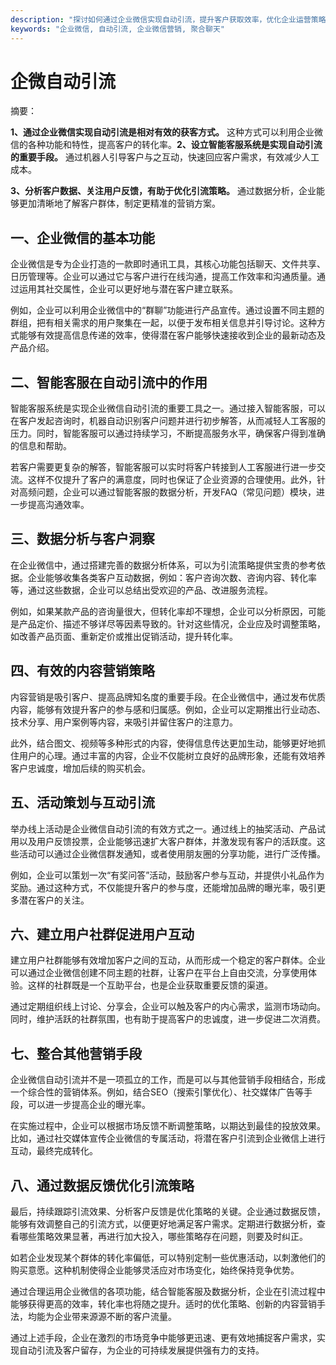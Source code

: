 ```yaml
---
description: "探讨如何通过企业微信实现自动引流，提升客户获取效率，优化企业运营策略。"
keywords: "企业微信, 自动引流, 企业微信营销, 聚合聊天"
---
```

# 企微自动引流

摘要：  

**1、通过企业微信实现自动引流是相对有效的获客方式。** 这种方式可以利用企业微信的各种功能和特性，提高客户的转化率。**2、设立智能客服系统是实现自动引流的重要手段。** 通过机器人引导客户与之互动，快速回应客户需求，有效减少人工成本。 

**3、分析客户数据、关注用户反馈，有助于优化引流策略。** 通过数据分析，企业能够更加清晰地了解客户群体，制定更精准的营销方案。

## 一、企业微信的基本功能

企业微信是专为企业打造的一款即时通讯工具，其核心功能包括聊天、文件共享、日历管理等。企业可以通过它与客户进行在线沟通，提高工作效率和沟通质量。通过运用其社交属性，企业可以更好地与潜在客户建立联系。

例如，企业可以利用企业微信中的“群聊”功能进行产品宣传。通过设置不同主题的群组，把有相关需求的用户聚集在一起，以便于发布相关信息并引导讨论。这种方式能够有效提高信息传递的效率，使得潜在客户能够快速接收到企业的最新动态及产品介绍。

## 二、智能客服在自动引流中的作用

智能客服系统是实现企业微信自动引流的重要工具之一。通过接入智能客服，可以在客户发起咨询时，机器自动识别客户问题并进行初步解答，从而减轻人工客服的压力。同时，智能客服可以通过持续学习，不断提高服务水平，确保客户得到准确的信息和帮助。

若客户需要更复杂的解答，智能客服可以实时将客户转接到人工客服进行进一步交流。这样不仅提升了客户的满意度，同时也保证了企业资源的合理使用。此外，针对高频问题，企业可以通过智能客服的数据分析，开发FAQ（常见问题）模块，进一步提高沟通效率。

## 三、数据分析与客户洞察

在企业微信中，通过搭建完善的数据分析体系，可以为引流策略提供宝贵的参考依据。企业能够收集各类客户互动数据，例如：客户咨询次数、咨询内容、转化率等，通过这些数据，企业可以总结出受欢迎的产品、改进服务流程。

例如，如果某款产品的咨询量很大，但转化率却不理想，企业可以分析原因，可能是产品定价、描述不够详尽等因素导致的。针对这些情况，企业应及时调整策略，如改善产品页面、重新定价或推出促销活动，提升转化率。

## 四、有效的内容营销策略

内容营销是吸引客户、提高品牌知名度的重要手段。在企业微信中，通过发布优质内容，能够有效提升客户的参与感和归属感。例如，企业可以定期推出行业动态、技术分享、用户案例等内容，来吸引并留住客户的注意力。

此外，结合图文、视频等多种形式的内容，使得信息传达更加生动，能够更好地抓住用户的心理。通过丰富的内容，企业不仅能树立良好的品牌形象，还能有效培养客户忠诚度，增加后续的购买机会。

## 五、活动策划与互动引流

举办线上活动是企业微信自动引流的有效方式之一。通过线上的抽奖活动、产品试用以及用户反馈投票，企业能够迅速扩大客户群体，并激发现有客户的活跃度。这些活动可以通过企业微信群发通知，或者使用朋友圈的分享功能，进行广泛传播。

例如，企业可以策划一次“有奖问答”活动，鼓励客户参与互动，并提供小礼品作为奖励。通过这种方式，不仅能提升客户的参与度，还能增加品牌的曝光率，吸引更多潜在客户的关注。

## 六、建立用户社群促进用户互动

建立用户社群能够有效增加客户之间的互动，从而形成一个稳定的客户群体。企业可以通过企业微信创建不同主题的社群，让客户在平台上自由交流，分享使用体验。这样的社群既是一个互助平台，也是企业获取重要反馈的渠道。

通过定期组织线上讨论、分享会，企业可以触及客户的内心需求，监测市场动向。同时，维护活跃的社群氛围，也有助于提高客户的忠诚度，进一步促进二次消费。

## 七、整合其他营销手段

企业微信自动引流并不是一项孤立的工作，而是可以与其他营销手段相结合，形成一个综合性的营销体系。例如，结合SEO（搜索引擎优化）、社交媒体广告等手段，可以进一步提高企业的曝光率。

在实施过程中，企业可以根据市场反馈不断调整策略，以期达到最佳的投放效果。比如，通过社交媒体宣传企业微信的专属活动，将潜在客户引流到企业微信上进行互动，最终完成转化。

## 八、通过数据反馈优化引流策略

最后，持续跟踪引流效果、分析客户反馈是优化策略的关键。企业通过数据反馈，能够有效调整自己的引流方式，以便更好地满足客户需求。定期进行数据分析，查看哪些策略效果显著，再进行加大投入，哪些策略存在问题，则要及时纠正。

如若企业发现某个群体的转化率偏低，可以特别定制一些优惠活动，以刺激他们的购买意愿。这种机制使得企业能够灵活应对市场变化，始终保持竞争优势。

通过合理运用企业微信的各项功能，结合智能客服及数据分析，企业在引流过程中能够获得更高的效率，转化率也将随之提升。适时的优化策略、创新的内容营销手法，均能为企业带来源源不断的客户流量。

通过上述手段，企业在激烈的市场竞争中能够更迅速、更有效地捕捉客户需求，实现自动引流及客户留存，为企业的可持续发展提供强有力的支持。
